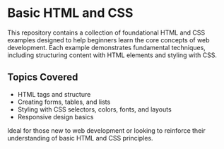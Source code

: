 # Basic HTML and CSS

This repository contains a collection of foundational HTML and CSS examples designed to help beginners learn the core concepts of web development. Each example demonstrates fundamental techniques, including structuring content with HTML elements and styling with CSS.

## Topics Covered

- HTML tags and structure
- Creating forms, tables, and lists
- Styling with CSS selectors, colors, fonts, and layouts
- Responsive design basics

Ideal for those new to web development or looking to reinforce their understanding of basic HTML and CSS principles.